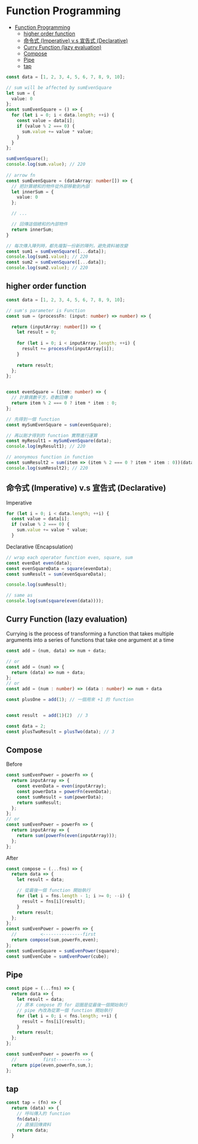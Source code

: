 # Function Programming

- [Function Programming](#function-programming)
  - [higher order function](#higher-order-function)
  - [命令式 (Imperative) v.s 宣告式 (Declarative)](#命令式-imperative-vs-宣告式-declarative)
  - [Curry Function (lazy evaluation)](#curry-function-lazy-evaluation)
  - [Compose](#compose)
  - [Pipe](#pipe)
  - [tap](#tap)

```typescript
const data = [1, 2, 3, 4, 5, 6, 7, 8, 9, 10];

// sum will be affected by sumEvenSquare
let sum = {
  value: 0
};
const sumEvenSquare = () => {
  for (let i = 0; i < data.length; ++i) {
    const value = data[i];
    if (value % 2 === 0) {
      sum.value += value * value;
    }
  }
};

sumEvenSquare();
console.log(sum.value); // 220
 
// arrow fn
const sumEvenSquare = (dataArray: number[]) => {
  // 把計算總和的物件從外部移動到內部
  let innerSum = {
    value: 0
  };

  // ...

  // 回傳這個總和的內部物件
  return innerSum;
}

// 每次傳入陣列時，都先複製一份新的陣列，避免資料被改變
const sum1 = sumEvenSquare([...data]);
console.log(sum1.value); // 220
const sum2 = sumEvenSquare([...data]);
console.log(sum2.value); // 220
```

## higher order function

```typescript
const data = [1, 2, 3, 4, 5, 6, 7, 8, 9, 10];

// sum's parameter is Function
const sum = (processFn: (input: number) => number) => {

  return (inputArray: number[]) => {
    let result = 0;
    
    for (let i = 0; i < inputArray.length; ++i) {
      result += processFn(inputArray[i]);
    }
    
    return result;
  };
};


const evenSquare = (item: number) => {
  // 計算偶數平方，奇數回傳 0
  return item % 2 === 0 ? item * item : 0;
};

// 先得到一個 function
const mySumEvenSquare = sum(evenSquare);

// 再以剛才得到的 function 實際進行運算
const myResult1 = mySumEvenSquare(data);
console.log(myResult1); // 220

// anonymous function in function
const sumResult2 = sum(item => (item % 2 === 0 ? item * item : 0))(data);
console.log(sumResult2); // 220
```

## 命令式 (Imperative) v.s 宣告式 (Declarative)

Imperative
```typescript
for (let i = 0; i < data.length; ++i) {
  const value = data[i];
  if (value % 2 === 0) {
    sum.value += value * value;
  }
```

Declarative (Encapsulation)
```typescript
// wrap each operator function even, square, sum
const evenDat even(data);
const evenSquareData = square(evenData);
const sumResult = sum(evenSquareData);

console.log(sumResult);

// same as 
console.log(sum(square(even(data))));
```


## Curry Function (lazy evaluation)

Currying is the process of transforming a function that takes multiple arguments into a series of functions that take one argument at a time
```typescript
const add = (num, data) => num + data;

// or
const add = (num) => {
  return (data) => num + data;
};
// or
const add = (num : number) => (data : number) => num + data
```


```typescript
const plusOne = add(1); // 一個用來 +1 的 function


const result  = add(1)(2)  // 3  

const data = 2;
const plusTwoResult = plusTwo(data); // 3
```

## Compose

Before
```typescript
const sumEvenPower = powerFn => {
  return inputArray => {
    const evenData = even(inputArray);
    const powerData = powerFn(evenData);
    const sumResult = sum(powerData);
    return sumResult;
  };
};
// or
const sumEvenPower = powerFn => {
  return inputArray => {
    return sum(powerFn(even(inputArray)));
  };
};
```

After
```typescript
const compose = (...fns) => {
  return data => {
    let result = data;

    // 從最後一個 function 開始執行
    for (let i = fns.length - 1; i >= 0; --i) {
      result = fns[i](result);
    }
    return result;
  };
};
const sumEvenPower = powerFn => {
  //         <---------------first
  return compose(sum,powerFn,even);
};
const sumEvenSquare = sumEvenPower(square);
const sumEvenCube = sumEvenPower(cube);
```

## Pipe

```typescript
const pipe = (...fns) => {
  return data => {
    let result = data;
    // 原本 compose 的 for 迴圈是從最後一個開始執行
    // pipe 內改為從第一個 function 開始執行
    for (let i = 0; i < fns.length; ++i) {
      result = fns[i](result);
    }
    return result;
  };
};

const sumEvenPower = powerFn => {
  //          first------------>
  return pipe(even,powerFn,sum,);
};

```

## tap

```typescript
const tap = (fn) => {
  return (data) => {
    // 呼叫傳入的 function
    fn(data);
    // 直接回傳資料
    return data;
  }
```